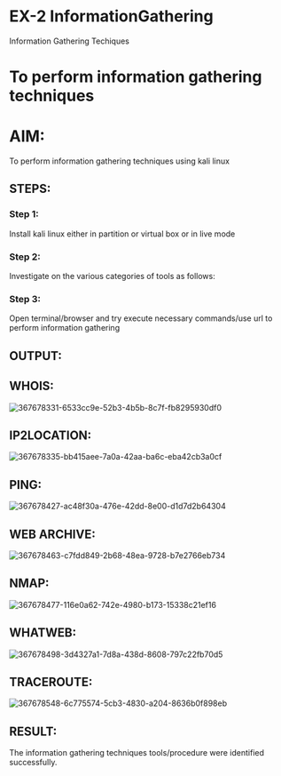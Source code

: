 # EX-2 InformationGathering
Information Gathering Techiques

# To perform information gathering techniques

# AIM:

To perform information gathering techniques using kali linux 

## STEPS:

### Step 1:

Install kali linux either in partition or virtual box or in live mode

### Step 2:

Investigate on the various categories of tools as follows:

### Step 3:
Open terminal/browser and try execute necessary commands/use url to perform information gathering


## OUTPUT:

## WHOIS:
![367678331-6533cc9e-52b3-4b5b-8c7f-fb8295930df0](https://github.com/user-attachments/assets/f149106c-6286-4344-a6ed-35f2e19126e8)


## IP2LOCATION:
![367678335-bb415aee-7a0a-42aa-ba6c-eba42cb3a0cf](https://github.com/user-attachments/assets/d4121481-63fd-41de-8636-9a573e5483f0)


## PING:
![367678427-ac48f30a-476e-42dd-8e00-d1d7d2b64304](https://github.com/user-attachments/assets/7e25731e-5f5a-4c90-96f8-a401e2c901a4)


## WEB ARCHIVE:
![367678463-c7fdd849-2b68-48ea-9728-b7e2766eb734](https://github.com/user-attachments/assets/9cbaf862-7590-4175-bf58-9a46fc6af3e4)


## NMAP:
![367678477-116e0a62-742e-4980-b173-15338c21ef16](https://github.com/user-attachments/assets/3568be9b-15f2-493b-881a-bd9d31c9fea4)


## WHATWEB:
![367678498-3d4327a1-7d8a-438d-8608-797c22fb70d5](https://github.com/user-attachments/assets/90f7d0ec-5b11-4bb6-8c89-c872b11fcbc2)


## TRACEROUTE:

![367678548-6c775574-5cb3-4830-a204-8636b0f898eb](https://github.com/user-attachments/assets/526c406d-2201-462b-bb9b-26c77a3f1d51)


## RESULT:
The information gathering techniques tools/procedure were  identified successfully.
